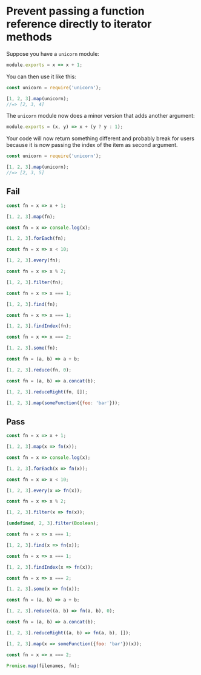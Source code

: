 # Prevent passing a function reference directly to iterator methods

Suppose you have a `unicorn` module:

```js
module.exports = x => x + 1;
```

You can then use it like this:

```js
const unicorn = require('unicorn');

[1, 2, 3].map(unicorn);
//=> [2, 3, 4]
```

The `unicorn` module now does a minor version that adds another argument:

```js
module.exports = (x, y) => x + (y ? y : 1);
```

Your code will now return something different and probably break for users because it is now passing the index of the item as second argument.

```js
const unicorn = require('unicorn');

[1, 2, 3].map(unicorn);
//=> [2, 3, 5]
```

## Fail

```js
const fn = x => x + 1;

[1, 2, 3].map(fn);
```

```js
const fn = x => console.log(x);

[1, 2, 3].forEach(fn);
```

```js
const fn = x => x < 10;

[1, 2, 3].every(fn);
```

```js
const fn = x => x % 2;

[1, 2, 3].filter(fn);
```

```js
const fn = x => x === 1;

[1, 2, 3].find(fn);
```

```js
const fn = x => x === 1;

[1, 2, 3].findIndex(fn);
```

```js
const fn = x => x === 2;

[1, 2, 3].some(fn);
```

```js
const fn = (a, b) => a + b;

[1, 2, 3].reduce(fn, 0);
```

```js
const fn = (a, b) => a.concat(b);

[1, 2, 3].reduceRight(fn, []);
```

```js
[1, 2, 3].map(someFunction({foo: 'bar'}));
```

## Pass

```js
const fn = x => x + 1;

[1, 2, 3].map(x => fn(x));
```

```js
const fn = x => console.log(x);

[1, 2, 3].forEach(x => fn(x));
```

```js
const fn = x => x < 10;

[1, 2, 3].every(x => fn(x));
```

```js
const fn = x => x % 2;

[1, 2, 3].filter(x => fn(x));
```

```js
[undefined, 2, 3].filter(Boolean);
```

```js
const fn = x => x === 1;

[1, 2, 3].find(x => fn(x));
```

```js
const fn = x => x === 1;

[1, 2, 3].findIndex(x => fn(x));
```

```js
const fn = x => x === 2;

[1, 2, 3].some(x => fn(x));
```

```js
const fn = (a, b) => a + b;

[1, 2, 3].reduce((a, b) => fn(a, b), 0);
```

```js
const fn = (a, b) => a.concat(b);

[1, 2, 3].reduceRight((a, b) => fn(a, b), []);
```

```js
[1, 2, 3].map(x => someFunction({foo: 'bar'})(x));
```

```js
const fn = x => x === 2;

Promise.map(filenames, fn);
```
